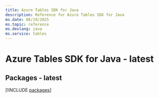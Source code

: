 ```yaml
---
title: Azure Tables SDK for Java
description: Reference for Azure Tables SDK for Java
ms.date: 08/19/2025
ms.topic: reference
ms.devlang: java
ms.service: tables
---
```

# Azure Tables SDK for Java - latest
## Packages - latest
[!INCLUDE [packages](tables-index.md)]